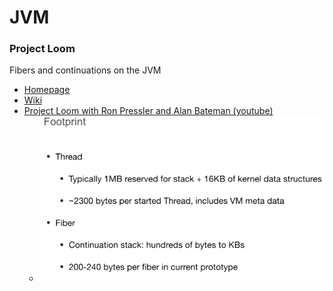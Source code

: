 # JVM

### Project Loom

Fibers and continuations on the JVM

 * [Homepage](http://openjdk.java.net/projects/loom/)
 * [Wiki](https://wiki.openjdk.java.net/display/loom/Main)
 * [Project Loom with Ron Pressler and Alan Bateman
 (youtube)](https://www.youtube.com/watch?v=J31o0ZMQEnI&t=0s&index=4&list=PLX8CzqL3ArzVnxC6PYxMlngEMv3W1pIkn)
    - ![Loom Footprint Comparison](img/loom-footprint-comparison.png)